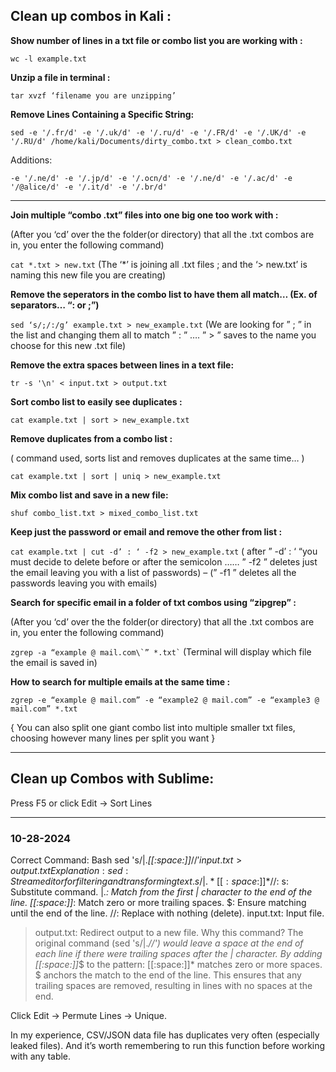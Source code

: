 ## Clean up combos in Kali :

**Show number of lines in a txt file or combo list you are working with :**

``` wc -l example.txt ```

**Unzip a file in terminal :**

``` tar xvzf ‘filename you are unzipping’ ```

**Remove Lines Containing a Specific String:**

```sed -e '/.fr/d' -e '/.uk/d' -e '/.ru/d' -e '/.FR/d' -e '/.UK/d' -e '/.RU/d' /home/kali/Documents/dirty_combo.txt > clean_combo.txt```

Additions:

```-e '/.ne/d' -e '/.jp/d' -e '/.ocn/d' -e '/.ne/d' -e '/.ac/d' -e '/@alice/d' -e '/.it/d' -e '/.br/d'```

***

**Join multiple “combo .txt” files into one big one too work with :**


(After you ‘cd’ over the the folder(or directory) that all the .txt combos are in, you enter the following command)

``` cat *.txt > new.txt ```  (The ‘*’ is joining all .txt files ; and the ‘> new.txt’ is naming this new file you are creating)

**Remove the seperators in the combo list to have them all match… (Ex. of separators… “: or ;”)** 

``` sed ‘s/;/:/g’ example.txt > new_example.txt ``` (We are looking for ” ; ” in the list and changing them all to match ” : ” …. ” > ” saves to the name you choose for this new .txt file)

**Remove the extra spaces between lines in a text file:**

```tr -s '\n' < input.txt > output.txt```

**Sort combo list to easily see duplicates :**

``` cat example.txt | sort > new_example.txt ```

**Remove duplicates from a combo list :**

( command used, sorts list and removes duplicates at the same time… )

``` cat example.txt | sort | uniq > new_example.txt ```

**Mix combo list and save in a new file:**

```shuf combo_list.txt > mixed_combo_list.txt```

**Keep just the password or email and remove the other from list :**

``` cat example.txt | cut -d’ : ‘ -f2 > new_example.txt ``` ( after ” -d’ : ‘ “you must decide to delete before or after the semicolon …… ” -f2 ” deletes just the email leaving you with a list of passwords) – (” -f1 ” deletes all the passwords leaving you with emails)

**Search for specific email in a folder of txt combos using “zipgrep” :**

(After you ‘cd’ over the the folder(or directory) that all the .txt combos are in, you enter the following command)

``` zgrep -a “example @ mail.com\`” *.txt` ``` (Terminal will display which file the email is saved in)

**How to search for multiple emails at the same time :**

``` zgrep -e “example @ mail.com” -e “example2 @ mail.com” -e “example3 @ mail.com” *.txt ```

{ You can also split one giant combo list into multiple smaller txt files, choosing however many lines per split you want }


***

## Clean up Combos with Sublime:

Press F5 or click Edit -> Sort Lines

***

### 10-28-2024





Correct Command:
Bash
sed 's/|.*[[:space:]]*$//' input.txt > output.txt
Explanation:
sed: Stream editor for filtering and transforming text.
s/|.*[[:space:]]*$//:
s: Substitute command.
|.*: Match from the first | character to the end of the line.
[[:space:]]*: Match zero or more trailing spaces.
$: Ensure matching until the end of the line.
//: Replace with nothing (delete).
input.txt: Input file.
> output.txt: Redirect output to a new file.
Why this command?
The original command (sed 's/|.*//') would leave a space at the end of each line if there were trailing spaces after the | character. By adding [[:space:]]*$ to the pattern:
[[:space:]]* matches zero or more spaces.
$ anchors the match to the end of the line.
This ensures that any trailing spaces are removed, resulting in lines with no spaces at the end.

Click Edit -> Permute Lines -> Unique.

In my experience, CSV/JSON data file has duplicates very often (especially leaked files). And it’s worth remembering to run this function before working with any table.
